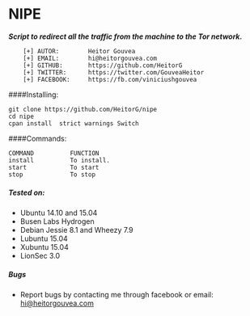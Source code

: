 # NIPE

***Script to redirect all the traffic from the machine to the Tor network.***

```
	[+] AUTOR:        Heitor Gouvea
	[+] EMAIL:        hi@heitorgouvea.com
	[+] GITHUB:       https://github.com/HeitorG
	[+] TWITTER:      https://twitter.com/GouveaHeitor
	[+] FACEBOOK:     https://fb.com/viniciushgouvea
```

####Installing:

    git clone https://github.com/HeitorG/nipe
    cd nipe
    cpan install  strict warnings Switch


####Commands:

	COMMAND          FUNCTION
	install          To install.
	start            To start
	stop             To stop

##### Tested on:

* Ubuntu 14.10 and 15.04
* Busen Labs Hydrogen
* Debian Jessie 8.1 and Wheezy 7.9
* Lubuntu 15.04
* Xubuntu 15.04
* LionSec 3.0

##### Bugs

- Report bugs by contacting me through facebook or email: hi@heitorgouvea.com
